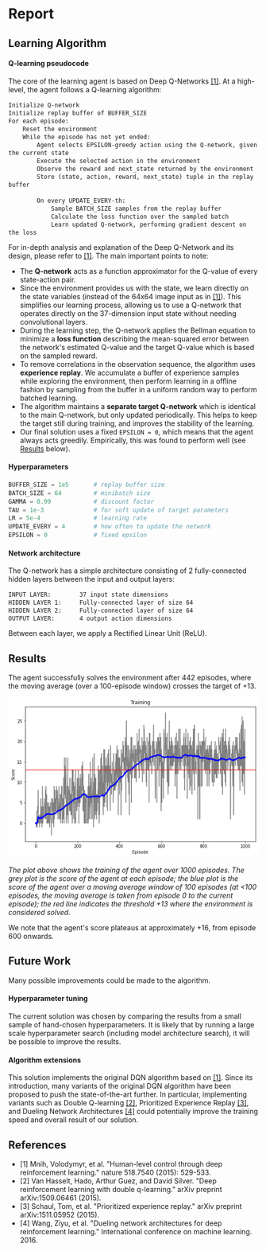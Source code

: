 # Report

## Learning Algorithm

#### Q-learning pseudocode
The core of the learning agent is based on Deep Q-Networks [[1]](#dqn_paper). At a high-level, the agent follows a Q-learning algorithm:

```
Initialize Q-network
Initialize replay buffer of BUFFER_SIZE
For each episode:
    Reset the environment
    While the episode has not yet ended:
        Agent selects EPSILON-greedy action using the Q-network, given the current state
        Execute the selected action in the environment
        Observe the reward and next_state returned by the environment
        Store (state, action, reward, next_state) tuple in the replay buffer

        On every UPDATE_EVERY-th:
            Sample BATCH_SIZE samples from the replay buffer
            Calculate the loss function over the sampled batch
            Learn updated Q-network, performing gradient descent on the loss
```

For in-depth analysis and explanation of the Deep Q-Network and its design, please refer to [[1]](#dqn_paper). The main important points to note:

- The **Q-network** acts as a function approximator for the Q-value of every state-action pair.
- Since the environment provides us with the state, we learn directly on the state variables (instead of the 64x64 image input as in [[1]](#dqn_paper)). This simplifies our learning process, allowing us to use a Q-network that operates directly on the 37-dimension input state without needing convolutional layers.
- During the learning step, the Q-network applies the Bellman equation to minimize a **loss function** describing the mean-squared error between the network's estimated Q-value and the target Q-value which is based on the sampled reward.
- To remove correlations in the observation sequence, the algorithm uses **experience replay**. We accumulate a buffer of experience samples while exploring the environment, then perform learning in a offline fashion by sampling from the buffer in a uniform random way to perform batched learning.
- The algorithm maintains a **separate target Q-network** which is identical to the main Q-network, but only updated periodically. This helps to keep the target still during training, and improves the stability of the learning.
- Our final solution uses a fixed `EPSILON = 0`, which means that the agent always acts greedily. Empirically, this was found to perform well (see [Results](#results) below).


#### Hyperparameters
```python
BUFFER_SIZE = 1e5       # replay buffer size
BATCH_SIZE = 64         # minibatch size
GAMMA = 0.99            # discount factor
TAU = 1e-3              # for soft update of target parameters
LR = 5e-4               # learning rate 
UPDATE_EVERY = 4        # how often to update the network
EPSILON = 0             # fixed epsilon
```

#### Network architecture

The Q-network has a simple architecture consisting of 2 fully-connected hidden layers between the input and output layers:
```
INPUT LAYER:        37 input state dimensions
HIDDEN LAYER 1:     Fully-connected layer of size 64
HIDDEN LAYER 2:     Fully-connected layer of size 64
OUTPUT LAYER:       4 output action dimensions
```
Between each layer, we apply a Rectified Linear Unit (ReLU).

## Results

The agent successfully solves the environment after 442 episodes, where the moving average (over a 100-episode window) crosses the target of +13.

![scores plot](assets/scores_plot.png)

_The plot above shows the training of the agent over 1000 episodes. The grey plot is the score of the agent at each episode; the blue plot is the score of the agent over a moving average window of 100 episodes (at <100 episodes, the moving average is taken from episode 0 to the current episode); the red line indicates the threshold +13 where the environment is considered solved._

We note that the agent's score plateaus at approximately +16, from episode 600 onwards.

## Future Work
Many possible improvements could be made to the algorithm.

#### Hyperparameter tuning
The current solution was chosen by comparing the results from a small sample of hand-chosen hyperparameters. It is likely that by running a large scale hyperparameter search (including model architecture search), it will be possible to improve the results.

#### Algorithm extensions

This solution implements the original DQN algorithm based on [[1]](#dqn_paper). Since its introduction, many variants of the original DQN algorithm have been proposed to push the state-of-the-art further. In particular, implementing variants such as Double Q-learning [[2]](#double_q_learning), Prioritized Experience Replay [[3]](#prioritized_replay), and Dueling Network Architectures [[4]](#dueling_networks) could potentially improve the training speed and overall result of our solution.

## References
- <a name="dqn_paper">[1]</a> Mnih, Volodymyr, et al. "Human-level control through deep reinforcement learning." nature 518.7540 (2015): 529-533.
- <a name="double_q_learning">[2]</a> Van Hasselt, Hado, Arthur Guez, and David Silver. "Deep reinforcement learning with double q-learning." arXiv preprint arXiv:1509.06461 (2015).
- <a name="prioritized_replay">[3]</a> Schaul, Tom, et al. "Prioritized experience replay." arXiv preprint arXiv:1511.05952 (2015).
- <a name="dueling_networks">[4]</a> Wang, Ziyu, et al. "Dueling network architectures for deep reinforcement learning." International conference on machine learning. 2016.

